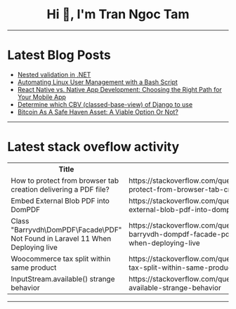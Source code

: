 <h1 align="center">Hi 👋, I'm Tran Ngoc Tam</h1>

---

# Latest Blog Posts 
<!-- BLOG-POST-LIST:START -->
- [Nested validation in .NET](https://dev.to/ilya-chumakov/nested-validation-in-net-3j6j)
- [Automating Linux User Management with a Bash Script](https://dev.to/zkyusya/automating-linux-user-management-with-a-bash-script-1f07)
- [React Native vs. Native App Development: Choosing the Right Path for Your Mobile App](https://dev.to/ngocninh123/react-native-vs-native-app-development-choosing-the-right-path-for-your-mobile-app-16d0)
- [Determine which CBV &lpar;classed-base-view&rpar; of Django to use](https://dev.to/doridoro/determine-which-cbv-classed-base-view-of-django-to-use-4gf1)
- [Bitcoin As A Safe Haven Asset: A Viable Option Or Not?](https://dev.to/cleaningmarble_667c21bf45/bitcoin-as-a-safe-haven-asset-a-viable-option-or-not-4h6f)
<!-- BLOG-POST-LIST:END -->

---

# Latest stack oveflow activity
<table>
  <tr><th>Title</th><th>Link</th></tr>
  <!-- STACKOVERFLOW:START --><tr><td>How to protect from browser tab creation delivering a PDF file?</td><td>https://stackoverflow.com/questions/78701043/how-to-protect-from-browser-tab-creation-delivering-a-pdf-file</td></tr><tr><td>Embed External Blob PDF into DomPDF</td><td>https://stackoverflow.com/questions/78700946/embed-external-blob-pdf-into-dompdf</td></tr><tr><td>Class &quot;Barryvdh\DomPDF\Facade\PDF&quot; Not Found in Laravel 11 When Deploying live</td><td>https://stackoverflow.com/questions/78700936/class-barryvdh-dompdf-facade-pdf-not-found-in-laravel-11-when-deploying-live</td></tr><tr><td>Woocommerce tax split within same product</td><td>https://stackoverflow.com/questions/78700851/woocommerce-tax-split-within-same-product</td></tr><tr><td>InputStream.available&lpar;&rpar; strange behavior</td><td>https://stackoverflow.com/questions/78700773/inputstream-available-strange-behavior</td></tr><!-- STACKOVERFLOW:END -->
</table>

---


